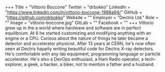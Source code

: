 +++
Title = "Vittorio Boccone"
Twitter = "drbokko"
LinkedIn = "https://www.linkedin.com/in/vittorio-boccone-1998a94/"
GitHub = "https://github.com/drbokko"
Website = ""
Employer = "Dectris Ltd."
Role = ""
Image = "vittorio-boccone.jpg"
GitLab = ""
Facebook = ""
+++
Vittorio grew up in the a world where hardware and software are in perfect equilibrium. At 8 he started customizing and modifying anything with an engine or a CPU. Curious about the nature of things he later became a detector and accelerator physicist. After 13 years at CERN, he&#39;s now often seen at Dectris happily writing beautiful code for Dectris X-ray detectors. He&#39;s comfortable with any lab equipment, programming language or particle accelerator. He&#39;s also a DevOps enthusiast, a Ham Radio operator, a tech-explorer, a geek, a hacker, a biker, not to mention a father and a husband.